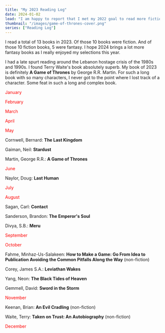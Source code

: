```yaml
---
title: "My 2023 Reading Log"
date: 2024-01-02
lead: "I am happy to report that I met my 2022 goal to read more fiction this year. After a slow start to 2023, I managed a reasonable year including a couple of large tomes I've had on my list for a long time."
thumbnail: "/images/game-of-thrones-cover.png"
series: ["Reading Log"]
---
```


<!--more-->

I read a total of 13 books in 2023. Of those 10 books were fiction. And of those 10 fiction books, 5 were fantasy. I hope 2024 brings a lot more fantasy books as I really enjoyed my selections this year.

I had a late spurt reading around the Lebanon hostage crisis of the 1980s and 1990s. I found Terry Waite's book absolutely superb. My book of 2023 is definitely **A Game of Thrones** by George R.R. Martin. For such a long book with so many characters, I never got to the point where I lost track of a character. Some feat in such a long and complex book.

<span style="color: #ff0000;">January</span>

<span style="color: #ff0000;">February</span>

<span style="color: #ff0000;">March</span>

<span style="color: #ff0000;">April</span>

<span style="color: #ff0000;">May</span>

Cornwell, Bernard: **The Last Kingdom**

Gaiman, Neil: **Stardust**

Martin, George R.R.: **A Game of Thrones**

<span style="color: #ff0000;">June</span>

Naylor, Doug: **Last Human**

<span style="color: #ff0000;">July</span>

<span style="color: #ff0000;">August</span>

Sagan, Carl: **Contact**

Sanderson, Brandon: **The Emperor's Soul**

Divya, S.B.: **Meru**

<span style="color: #ff0000;">September</span>

<span style="color: #ff0000;">October</span>

Fahme, Minhaz-Us-Salakeen: **How to Make a Game: Go From Idea to Publication Avoiding the Common Pitfalls Along the Way** (non-fiction)

Corey, James S.A.: **Leviathan Wakes**

Yang, Neon: **The Black Tides of Heaven**

Gemmell, David: **Sword in the Storm**

<span style="color: #ff0000;">November</span>

Keenan, Brian: **An Evil Cradling** (non-fiction)

Waite, Terry: **Taken on Trust: An Autobiography** (non-fiction)

<span style="color: #ff0000;">December</span>
